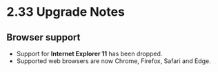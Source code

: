 # 2.33 Upgrade Notes

## Browser support

- Support for **Internet Explorer 11** has been dropped.
- Supported web browsers are now Chrome, Firefox, Safari and Edge.
